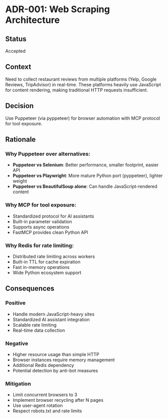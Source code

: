 # ADR-001: Web Scraping Architecture

## Status
Accepted

## Context
Need to collect restaurant reviews from multiple platforms (Yelp, Google Reviews, TripAdvisor) in real-time. These platforms heavily use JavaScript for content rendering, making traditional HTTP requests insufficient.

## Decision
Use Puppeteer (via pyppeteer) for browser automation with MCP protocol for tool exposure.

## Rationale

### Why Puppeteer over alternatives:
- **Puppeteer vs Selenium**: Better performance, smaller footprint, easier API
- **Puppeteer vs Playwright**: More mature Python port (pyppeteer), lighter weight
- **Puppeteer vs BeautifulSoup alone**: Can handle JavaScript-rendered content

### Why MCP for tool exposure:
- Standardized protocol for AI assistants
- Built-in parameter validation
- Supports async operations
- FastMCP provides clean Python API

### Why Redis for rate limiting:
- Distributed rate limiting across workers
- Built-in TTL for cache expiration
- Fast in-memory operations
- Wide Python ecosystem support

## Consequences

### Positive
- Handle modern JavaScript-heavy sites
- Standardized AI assistant integration
- Scalable rate limiting
- Real-time data collection

### Negative
- Higher resource usage than simple HTTP
- Browser instances require memory management
- Additional Redis dependency
- Potential detection by anti-bot measures

### Mitigation
- Limit concurrent browsers to 3
- Implement browser recycling after N pages
- Use user-agent rotation
- Respect robots.txt and rate limits
